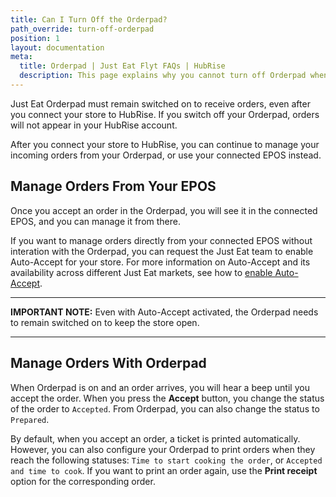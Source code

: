```yaml
---
title: Can I Turn Off the Orderpad?
path_override: turn-off-orderpad
position: 1
layout: documentation
meta:
  title: Orderpad | Just Eat Flyt FAQs | HubRise
  description: This page explains why you cannot turn off Orderpad when connecting your store to HubRise with Just Eat Flyt Bridge.
---
```


Just Eat Orderpad must remain switched on to receive orders, even after you connect your store to HubRise. If you switch off your Orderpad, orders will not appear in your HubRise account.

After you connect your store to HubRise, you can continue to manage your incoming orders from your Orderpad, or use your connected EPOS instead.

## Manage Orders From Your EPOS

Once you accept an order in the Orderpad, you will see it in the connected EPOS, and you can manage it from there.

If you want to manage orders directly from your connected EPOS without interation with the Orderpad, you can request the Just Eat team to enable Auto-Accept for your store. For more information on Auto-Accept and its availability across different Just Eat markets, see how to [enable Auto-Accept](/apps/just-eat-flyt/faqs/auto-accept).

---

**IMPORTANT NOTE:** Even with Auto-Accept activated, the Orderpad needs to remain switched on to keep the store open.

---

## Manage Orders With Orderpad

When Orderpad is on and an order arrives, you will hear a beep until you accept the order. When you press the **Accept** button, you change the status of the order to `Accepted`. From Orderpad, you can also change the status to `Prepared`.

By default, when you accept an order, a ticket is printed automatically. However, you can also configure your Orderpad to print orders when they reach the following statuses: `Time to start cooking the order`, or `Accepted and time to cook`. If you want to print an order again, use the **Print receipt** option for the corresponding order.
